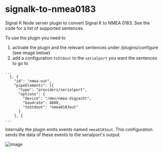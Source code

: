 # signalk-to-nmea0183
Signal K Node server plugin to convert Signal K to NMEA 0183. See the code for a list of supported sentences.

To use the plugin you need to 
1. activate the plugin and the relevant sentences under /plugins/configure (see image below)
2. add a configuration `toStdout` to the `serialport` you want the sentences to go to

```
...
  }, {
    "id": "nmea-out",
    "pipeElements": [{
      "type": "providers/serialport",
      "options": {
        "device": "/dev/nmea-digyacht",
        "baudrate": 4800,
        "toStdout": "nmea0183out"
      }
    }, {
...
```

Internally the plugin emits events named `nmea0183out`. This configuration sends the data of these events to the serialport's output.



![image](https://user-images.githubusercontent.com/1049678/27145294-e21dd896-513d-11e7-9ebc-1e1d4b6cf0db.png)

